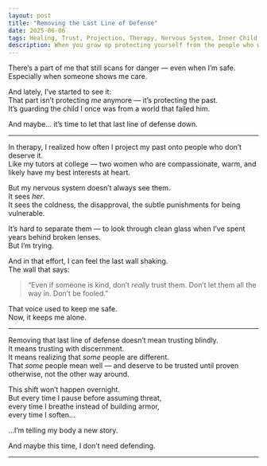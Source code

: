 ```yaml
---
layout: post
title: "Removing the Last Line of Defense"
date: 2025-06-06
tags: Healing, Trust, Projection, Therapy, Nervous System, Inner Child
description: When you grow up protecting yourself from the people who were meant to protect you, trust doesn’t come easy. But healing invites you to lower the guard — slowly, honestly.
---
```


There’s a part of me that still scans for danger — even when I’m safe.  
Especially when someone shows me care.

And lately, I’ve started to see it:  
That part isn’t protecting *me* anymore — it’s protecting the past.  
It’s guarding the child I once was from a world that failed him.

And maybe… it’s time to let that last line of defense down.

---

In therapy, I realized how often I project my past onto people who don’t deserve it.  
Like my tutors at college — two women who are compassionate, warm, and likely have my best interests at heart.

But my nervous system doesn’t always see them.  
It sees *her*.  
It sees the coldness, the disapproval, the subtle punishments for being vulnerable.

It’s hard to separate them — to look through clean glass when I’ve spent years behind broken lenses.  
But I’m trying.

And in that effort, I can feel the last wall shaking.  
The wall that says:  
> “Even if someone is kind, don’t *really* trust them. Don’t let them all the way in. Don’t be fooled.”

That voice used to keep me safe.  
Now, it keeps me alone.

---

Removing that last line of defense doesn’t mean trusting blindly.  
It means trusting with discernment.  
It means realizing that *some* people are different.  
That *some* people mean well — and deserve to be trusted until proven otherwise, not the other way around.

This shift won’t happen overnight.  
But every time I pause before assuming threat,  
every time I breathe instead of building armor,  
every time I soften…

…I’m telling my body a new story.

And maybe this time, I don’t need defending.

---